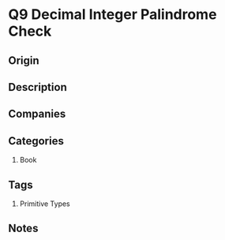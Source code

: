 # Q9 Decimal Integer Palindrome Check

## Origin

## Description

## Companies

## Categories

1. Book

## Tags

1. Primitive Types

## Notes
